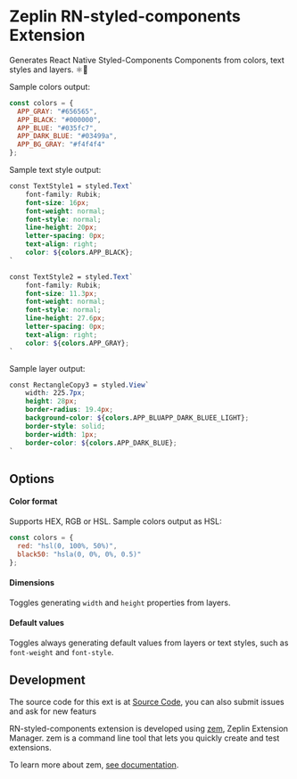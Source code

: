 # Zeplin RN-styled-components Extension

Generates React Native Styled-Components Components from colors, text styles and layers. ⚛️📱

Sample colors output:
```js
const colors = {
  APP_GRAY: "#656565",
  APP_BLACK: "#000000",
  APP_BLUE: "#035fc7",
  APP_DARK_BLUE: "#03499a",
  APP_BG_GRAY: "#f4f4f4"
};
```

Sample text style output:
```scss
const TextStyle1 = styled.Text`
    font-family: Rubik;
    font-size: 16px;
    font-weight: normal;
    font-style: normal;
    line-height: 20px;
    letter-spacing: 0px;
    text-align: right;
    color: ${colors.APP_BLACK};
`

const TextStyle2 = styled.Text`
    font-family: Rubik;
    font-size: 11.3px;
    font-weight: normal;
    font-style: normal;
    line-height: 27.6px;
    letter-spacing: 0px;
    text-align: right;
    color: ${colors.APP_GRAY};
`
```

Sample layer output:
```scss
const RectangleCopy3 = styled.View`
    width: 225.7px;
    height: 28px;
    border-radius: 19.4px;
    background-color: ${colors.APP_BLUAPP_DARK_BLUEE_LIGHT};
    border-style: solid;
    border-width: 1px;
    border-color: ${colors.APP_DARK_BLUE};
`
```

## Options

#### Color format

Supports HEX, RGB or HSL. Sample colors output as HSL:
```js
const colors = {
  red: "hsl(0, 100%, 50%)",
  black50: "hsla(0, 0%, 0%, 0.5)"
};
```

#### Dimensions

Toggles generating `width` and `height` properties from layers.

#### Default values

Toggles always generating default values from layers or text styles, such as `font-weight` and `font-style`.

## Development

The source code for this ext is at [Source Code](https://github.com/mr-piratman/RN-styled-components_zeplin_ext), 
you can also submit issues and ask for new featurs

RN-styled-components extension is developed using [zem](https://github.com/zeplin/zem), Zeplin Extension Manager. zem is a command line tool that lets you quickly create and test extensions.

To learn more about zem, [see documentation](https://github.com/zeplin/zem).


